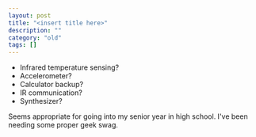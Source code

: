 ```yaml
---
layout: post
title: "<insert title here>"
description: ""
category: "old"
tags: []
---
```



* Infrared temperature sensing?
* Accelerometer?
* Calculator backup?
* IR communication?
* Synthesizer?

Seems appropriate for going into my senior year in high school. I've been needing some proper geek swag.
